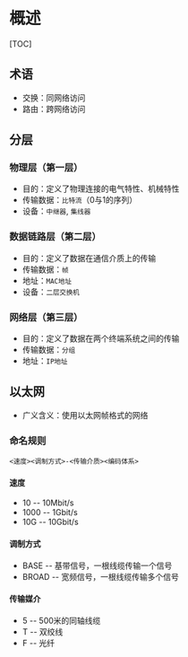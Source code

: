

# 概述

[TOC]




## 术语

* 交换：同网络访问
* 路由：跨网络访问



## 分层

### 物理层（第一层）

* 目的：定义了物理连接的电气特性、机械特性
* 传输数据：`比特流`（0与1的序列）
* 设备：`中继器`, `集线器`


### 数据链路层（第二层）

* 目的：定义了数据在通信介质上的传输
* 传输数据：`帧`
* 地址：`MAC地址`
* 设备：`二层交换机`


### 网络层（第三层）

* 目的：定义了数据在两个终端系统之间的传输
* 传输数据：`分组`
* 地址：`IP地址`




## 以太网

* 广义含义：使用以太网帧格式的网络

### 命名规则
`<速度><调制方式>-<传输介质><编码体系>`

#### 速度
* 10 -- 10Mbit/s
* 1000 -- 1Gbit/s
* 10G -- 10Gbit/s

#### 调制方式
* BASE -- 基带信号，一根线缆传输一个信号
* BROAD -- 宽频信号，一根线缆传输多个信号

#### 传输媒介
* 5 -- 500米的同轴线缆
* T -- 双绞线
* F -- 光纤








